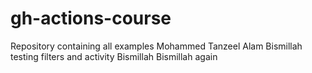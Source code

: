 # gh-actions-course
Repository containing all examples
Mohammed Tanzeel Alam
Bismillah testing filters and activity
Bismillah
Bismillah again
